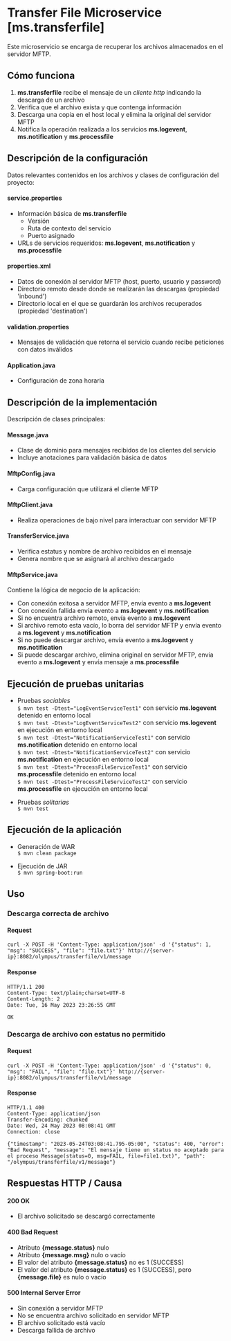 
# Transfer File Microservice [ms.transferfile]  
Este microservicio se encarga de recuperar los archivos almacenados en el servidor MFTP.  


## Cómo funciona  
1. **ms.transferfile** recibe el mensaje de un *cliente http* indicando la descarga de un archivo  
2. Verifica que el archivo exista y que contenga información  
3. Descarga una copia en el host local y elimina la original del servidor MFTP  
4. Notifica la operación realizada a los servicios **ms.logevent**, **ms.notification** y **ms.processfile**  


## Descripción de la configuración  
Datos relevantes contenidos en los archivos y clases de configuración del proyecto:  

#### service.properties  
+ Información básica de **ms.transferfile**  
    - Versión  
    - Ruta de contexto del servicio  
    - Puerto asignado  
+ URLs de servicios requeridos: **ms.logevent**, **ms.notification** y **ms.processfile**  

#### properties.xml  
+ Datos de conexión al servidor MFTP (host, puerto, usuario y password)  
+ Directorio remoto desde donde se realizarán las descargas (propiedad 'inbound')  
+ Directorio local en el que se guardarán los archivos recuperados (propiedad 'destination')  

#### validation.properties  
+ Mensajes de validación que retorna el servicio cuando recibe peticiones con datos inválidos  

#### Application.java  
+ Configuración de zona horaria  


## Descripción de la implementación  
Descripción de clases principales:  

#### Message.java  
+ Clase de dominio para mensajes recibidos de los clientes del servicio
+ Incluye anotaciones para validación básica de datos

#### MftpConfig.java  
+ Carga configuración que utilizará el cliente MFTP   

#### MftpClient.java  
+ Realiza operaciones de bajo nivel para interactuar con servidor MFTP  

#### TransferService.java  
+ Verifica estatus y nombre de archivo recibidos en el mensaje  
+ Genera nombre que se asignará al archivo descargado  

#### MftpService.java  
Contiene la lógica de negocio de la aplicación:  
+ Con conexión exitosa a servidor MFTP, envía evento a **ms.logevent**  
+ Con conexión fallida envía evento a **ms.logevent** y **ms.notification**  
+ Si no encuentra archivo remoto, envía evento a **ms.logevent**  
+ Si archivo remoto esta vacío, lo borra del servidor MFTP y envía evento a **ms.logevent** y **ms.notification**  
+ Si no puede descargar archivo, envía evento a **ms.logevent** y **ms.notification**  
+ Si puede descargar archivo, elimina original en servidor MFTP, envía evento a **ms.logevent** y envía mensaje a **ms.processfile**  


## Ejecución de pruebas unitarias  
+ Pruebas *sociables*  
  `$ mvn test -Dtest="LogEventServiceTest1"` con servicio **ms.logevent** detenido en entorno local  
  `$ mvn test -Dtest="LogEventServiceTest2"` con servicio **ms.logevent** en ejecución en entorno local  
  `$ mvn test -Dtest="NotificationServiceTest1"` con servicio **ms.notification** detenido en entorno local  
  `$ mvn test -Dtest="NotificationServiceTest2"` con servicio **ms.notification** en ejecución en entorno local  
  `$ mvn test -Dtest="ProcessFileServiceTest1"` con servicio **ms.processfile** detenido en entorno local  
  `$ mvn test -Dtest="ProcessFileServiceTest2"` con servicio **ms.processfile** en ejecución en entorno local  
  
+ Pruebas *solitarias*  
  `$ mvn test`


## Ejecución de la aplicación  

+ Generación de WAR  
  `$ mvn clean package`  

+ Ejecución de JAR  
  `$ mvn spring-boot:run`  


## Uso  

### Descarga correcta de archivo  

#### Request  
    curl -X POST -H 'Content-Type: application/json' -d '{"status": 1, "msg": "SUCCESS", "file": "file.txt"}' http://{server-ip}:8082/olympus/transferfile/v1/message  

#### Response  
    HTTP/1.1 200  
    Content-Type: text/plain;charset=UTF-8  
    Content-Length: 2  
    Date: Tue, 16 May 2023 23:26:55 GMT  

    OK  

### Descarga de archivo con estatus no permitido  

#### Request  
    curl -X POST -H 'Content-Type: application/json' -d '{"status": 0, "msg": "FAIL", "file": "file.txt"}' http://{server-ip}:8082/olympus/transferfile/v1/message  

#### Response  
    HTTP/1.1 400  
    Content-Type: application/json  
    Transfer-Encoding: chunked  
    Date: Wed, 24 May 2023 08:08:41 GMT  
    Connection: close  

    {"timestamp": "2023-05-24T03:08:41.795-05:00", "status": 400, "error": "Bad Request", "message": "El mensaje tiene un status no aceptado para el proceso Message(status=0, msg=FAIL, file=file1.txt)", "path": "/olympus/transferfile/v1/message"}  


## Respuestas HTTP / Causa  

#### 200 OK  
+ El archivo solicitado se descargó correctamente  

#### 400 Bad Request  
+ Atributo **{message.status}** nulo  
+ Atributo **{message.msg}** nulo o vacío  
+ El valor del atributo **{message.status}** no es 1 (SUCCESS)  
+ El valor del atributo **{message.status}** es 1 (SUCCESS), pero **{message.file}** es nulo o vacío  

#### 500 Internal Server Error  
+ Sin conexión a servidor MFTP  
+ No se encuentra archivo solicitado en servidor MFTP  
+ El archivo solicitado está vacío  
+ Descarga fallida de archivo  
